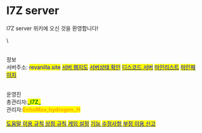 # I7Z server

I7Z server 위키에 오신 것을 환영합니다!




\

\
정보
\
서버주소: <mark style="color:blue;">revanilla.site</mark> [<mark style="color:blue;">서버 웹지도</mark>](https://map.revanilla.site/) [<mark style="color:blue;">서버상태 확인</mark>](https://stats.uptimerobot.com/k0nZDhkK9G) [<mark style="color:blue;">디스코드 서버</mark>](https://discord.gg/38rbWNquaK) [<mark style="color:blue;">마인리스트</mark>](https://minelist.kr/servers/revanilla.site) [<mark style="color:blue;">마인페이지​</mark>](https://mine.page/server/revanilla.site)


\
운영진
\
총관리자:<mark style="color:green;">**\_I7Z\_**</mark>
\
관리자:<mark style="color:orange;">**EchoMax,hydrogen\_H**</mark>
\
​
\
[<mark style="color:blue;">도움말</mark>
](broken-reference) [<mark style="color:blue;">이용 규칙</mark>
](docs-1/rules.md) [<mark style="color:blue;">상점 규칙</mark> ](broken-reference)[<mark style="color:blue;">게임 설정</mark>](docs-2/undefined.md)
&#x20;[<mark style="color:blue;">기능</mark> ](docs-2/undefined-2/)[<mark style="color:blue;">수정사항</mark>](docs-2/undefined-1.md)[
&#x20;<mark style="color:blue;">부정 이용 신고</mark>](broken-reference)
